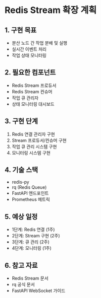 # Redis Stream 확장 계획

## 1. 구현 목표
- 분산 노드 간 작업 분배 및 실행
- 실시간 이벤트 처리
- 작업 상태 모니터링

## 2. 필요한 컴포넌트
- Redis Stream 프로듀서
- Redis Stream 컨슈머
- 작업 큐 관리자
- 상태 모니터링 대시보드

## 3. 구현 단계
1. Redis 연결 관리자 구현
2. Stream 프로듀서/컨슈머 구현
3. 작업 큐 관리 시스템 구현
4. 모니터링 시스템 구현

## 4. 기술 스택
- redis-py
- rq (Redis Queue)
- FastAPI 엔드포인트
- Prometheus 메트릭

## 5. 예상 일정
- 1단계: Redis 연결 (1주)
- 2단계: Stream 구현 (2주)
- 3단계: 큐 관리 (2주)
- 4단계: 모니터링 (1주)

## 6. 참고 자료
- Redis Stream 문서
- rq 공식 문서
- FastAPI WebSocket 가이드 